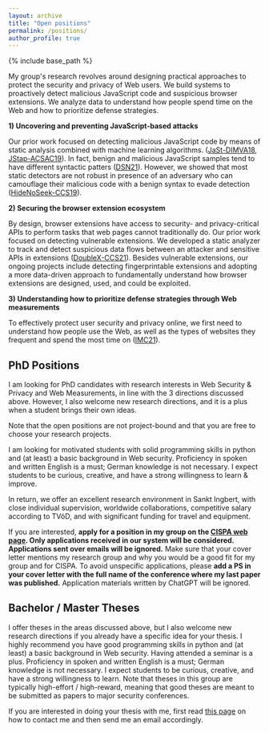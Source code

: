 ```yaml
---
layout: archive
title: "Open positions"
permalink: /positions/
author_profile: true
---
```


{% include base_path %}


My group's research revolves around designing practical approaches to protect the security and privacy of Web users. We build systems to proactively detect malicious JavaScript code and suspicious browser extensions. We analyze data to understand how people spend time on the Web and how to prioritize defense strategies.


**1) Uncovering and preventing JavaScript-based attacks**

Our prior work focused on detecting malicious JavaScript code by means of static analysis combined with machine learning algorithms.
 ([JaSt-DIMVA18](https://swag.cispa.saarland/papers/fass2018jast.pdf), [JStap-ACSAC19](https://swag.cispa.saarland/papers/fass2019jstap.pdf)). In fact, benign and malicious JavaScript samples tend to have different syntactic patters ([DSN21](https://swag.cispa.saarland/papers/moog2021statically.pdf)). However, we showed that most static detectors are not robust in presence of an adversary who can camouflage their malicious code with a benign syntax to evade detection ([HideNoSeek-CCS19](https://swag.cispa.saarland/papers/fass2019hidenoseek.pdf)).


**2) Securing the browser extension ecosystem**

By design, browser extensions have access to security- and privacy-critical APIs to perform tasks that web pages cannot traditionally do.
Our prior work focused on detecting vulnerable extensions. We developed a static analyzer to track and detect suspicious data flows between an attacker and sensitive APIs in extensions ([DoubleX-CCS21](https://swag.cispa.saarland/papers/fass2021doublex.pdf)).
Besides vulnerable extensions, our ongoing projects include detecting fingerprintable extensions and adopting a more data-driven approach to fundamentally understand how browser extensions are designed, used, and could be exploited.


**3) Understanding how to prioritize defense strategies through Web measurements**

To effectively protect user security and privacy online, we first need to understand how people use the Web, as well as the types of websites they frequent and spend the most time on ([IMC21](https://publications.cispa.saarland/3786/1/ruth2022browsing.pdf)).


## PhD Positions

I am looking for PhD candidates with research interests in Web Security & Privacy and Web Measurements, in line with the 3 directions discussed above.
However, I also welcome new research directions, and it is a plus when a student brings their own ideas.


Note that the open positions are not project-bound and that you are free to choose your research projects.



I am looking for motivated students with solid programming skills in python and (at least) a basic background in Web security. Proficiency in spoken and written English is a must; German knowledge is not necessary. I expect students to be curious, creative, and have a strong willingness to learn & improve.

In return, we offer an excellent research environment in Sankt Ingbert, with close individual supervision, worldwide collaborations, competitive salary according to TVöD, and with significant funding for travel and equipment.


If you are interested, **apply for a position in my group on the [CISPA web page](https://jobs.cispa.saarland/de_DE/jobs/apply/phd-positions-related-to-web-security-and-privacy-m-f-d-group-fass-242). Only applications received in our system will be considered. Applications sent over emails will be ignored.**
Make sure that your cover letter mentions my research group and why you would be a good fit for my group and for CISPA. To avoid unspecific applications, please **add a PS in your cover letter with the full name of the conference where my last paper was published.** Application materials written by ChatGPT will be ignored.



## Bachelor / Master Theses

I offer theses in the areas discussed above, but I also welcome new research directions if you already have a specific idea for your thesis.
I highly recommend you have good programming skills in python and (at least) a basic background in Web security. Having attended a seminar is a plus. Proficiency in spoken and written English is a must; German knowledge is not necessary. I expect students to be curious, creative, and have a strong willingness to learn. Note that theses in this group are typically high-effort / high-reward, meaning that good theses are meant to be submitted as papers to major security conferences.

If you are interested in doing your thesis with me, first read [this page](https://aurore54f.github.io/contact/) on how to contact me and then send me an email accordingly.
